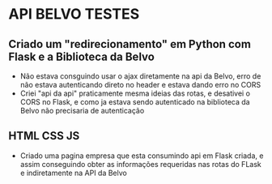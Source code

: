 # API BELVO TESTES

## Criado um "redirecionamento" em Python com Flask e a Biblioteca da Belvo
- Não estava consguindo usar o ajax diretamente na api da Belvo, erro de não estava autenticando direto no header e estava dando erro no CORS
- Criei "api da api" praticamente mesma ideias das rotas, e desativei o CORS no Flask, e como ja estava sendo autenticado na biblioteca da Belvo não precisaria de autenticação

## HTML CSS JS
- Criado uma pagina empresa que esta consumindo api em Flask criada, e assim conseguindo obter as informações requeridas nas rotas do FLask e indiretamente na API da Belvo
